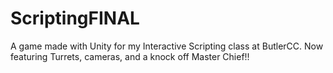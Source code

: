 # ScriptingFINAL
A game made with Unity for my Interactive Scripting class at ButlerCC. Now featuring Turrets, cameras, and a knock off Master Chief!!
